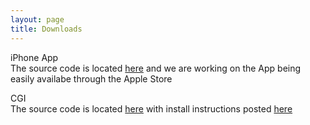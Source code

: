 ```yaml
---
layout: page
title: Downloads
---
```


<p>iPhone App<br>
The source code is located <a href="https://github.com/collectyourdata/CYD-iPhone-App">here</a> and we are working on the App being easily availabe through the Apple Store
</p>

<p>CGI<br>
The source code is located <a href="https://github.com/collectyourdata/CYD-iPhone-CGI">here</a> with install instructions posted <a href="http://www.collectyourdata.com/howto/2016/06/08/first-howto/">here</a>
</p>

